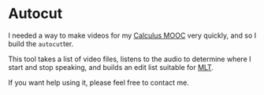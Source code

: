 # Autocut

I needed a way to make videos for my [Calculus
MOOC](http://mooculus.osu.edu/) very quickly, and so I build the
`autocut`ter.

This tool takes a list of video files, listens to the audio to
determine where I start and stop speaking, and builds an edit list
suitable for [MLT](https://github.com/mltframework/mlt).

If you want help using it, please feel free to contact me.

